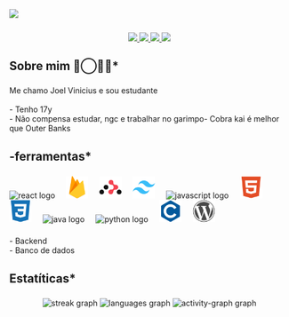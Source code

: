 <img src="Diggory.png.gif">
</div>

###

<div align="center">
  <a href="https://''''/" target="_blank">
    <img height="25" src="https://img.shields.io/static/v1?message=LinkedIn&logo=linkedin&label=&color=0077B5&logoColor=white&labelColor=&style=for-the-badge"/>
  </a>
  <a href="https://''''/" target="_blank">
    <img height="25" src="https://img.shields.io/badge/Instagram-E4405F?style=for-the-badge&logo=instagram&logoColor=white"/>
  </a>
  <a href="'''''1">
    <img height="25" src="https://img.shields.io/badge/Discord-5865F2?style=for-the-badge&logo=discord&logoColor=white"/>
  </a>
  <a href="''''" target="_blank">
    <img height="25" src="https://img.shields.io/badge/Gmail-D14836?style=for-the-badge&logo=gmail&logoColor=white"/>
  </a>
</div>

###

<h2 align="left"> Sobre mim  🐍⃝⃒⃤*</h2>

###

<p align="left">Me chamo Joel Vinicius e sou estudante<br><br>-  Tenho 17y<br>-  Não compensa estudar, ngc e trabalhar no garimpo-  Cobra kai é melhor que Outer Banks</p>

###

<h2 align="left"> -ferramentas*</h2>

###

<div align="left">
  <img src="https://cdn.jsdelivr.net/gh/devicons/devicon/icons/react/react-original.svg" height="40" alt="react logo"  />
  <img width="12" />
  <img src="https://raw.githubusercontent.com/devicons/devicon/ca28c779441053191ff11710fe24a9e6c23690d6/icons/firebase/firebase-original.svg" height="40" alt="firebase logo"  />
  <img width="12" />
  <img src="https://raw.githubusercontent.com/devicons/devicon/ca28c779441053191ff11710fe24a9e6c23690d6/icons/reactrouter/reactrouter-original.svg" height="40" alt="reactrouter"  />
  <img width="12" />
  <img src="https://raw.githubusercontent.com/devicons/devicon/ca28c779441053191ff11710fe24a9e6c23690d6/icons/tailwindcss/tailwindcss-original.svg" height="40" />
  <img width="12" />
  <img src="https://cdn.jsdelivr.net/gh/devicons/devicon/icons/javascript/javascript-original.svg" height="40" alt="javascript logo"  />
  <img width="12" />
  <img src="https://raw.githubusercontent.com/devicons/devicon/ca28c779441053191ff11710fe24a9e6c23690d6/icons/html5/html5-plain.svg" height="40" alt="html5 logo"  />
  <img width="12" />
  <img src="https://raw.githubusercontent.com/devicons/devicon/ca28c779441053191ff11710fe24a9e6c23690d6/icons/css3/css3-plain.svg" height="40" alt="css3 logo"  />
  <img width="12" />
  <img src="https://cdn.jsdelivr.net/gh/devicons/devicon/icons/java/java-original.svg" height="40" alt="java logo"  />
  <img width="12" />
  <img src="https://cdn.jsdelivr.net/gh/devicons/devicon/icons/python/python-original.svg" height="40" alt="python logo"  />
  <img width="12" />
  <img src="https://raw.githubusercontent.com/devicons/devicon/ca28c779441053191ff11710fe24a9e6c23690d6/icons/c/c-plain.svg" height="40" alt="c logo"  />
  <img width="12" />
  <img src="https://raw.githubusercontent.com/devicons/devicon/ca28c779441053191ff11710fe24a9e6c23690d6/icons/wordpress/wordpress-plain.svg" height="40" alt="wordpress"  />
  <img width="12" />
</div>

###

<p align="left">-  Backend<br>-  Banco de dados</p>
</div>

###

<div align="left">

</div>

###

<h2 align="left"> Estatíticas*</h2>

###

<div align="center">
  <img src="https://streak-stats.demolab.com?user=ivojunior0&locale=pt-br&mode=daily&theme=nord&hide_border=false&border_radius=5&date_format=j/n%5B/Y%5D&order=3" height="150" alt="streak graph"  />
  <img src="https://github-readme-stats.vercel.app/api/top-langs?username=IvoJunior0&locale=pt-br&hide_title=false&layout=compact&card_width=320&langs_count=5&theme=nord&hide_border=false&order=2" height="150" alt="languages graph"  />
  <img src="https://github-readme-activity-graph.vercel.app/graph?username=ivojunior0&radius=16&theme=nord&area=true&order=5&custom_title=Gr%C3%A1fico%20de%20commits%20mensais" height="300" alt="activity-graph graph"  />
</div>

###
